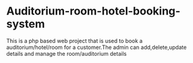 # Auditorium-room-hotel-booking-system
This is a php based web project that is used to book a auditorium/hotel/room for a customer.The admin can add,delete,update details and manage the room/auditorium details
